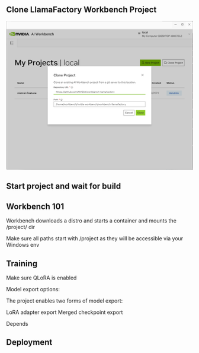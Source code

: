 


## Clone LlamaFactory Workbench Project 

![Clone the workbench-llamafactory project](/media/2.png)


## Start project and wait for build

## Workbench 101

Workbench downloads a distro and starts a container and mounts the /project/ dir

Make sure all paths start with /project as they will be accessible via your Windows env


## Training 


Make sure QLoRA is enabled

Model export options:

The project enables two forms of model export:

LoRA adapter export
Merged checkpoint export

Depends

## Deployment